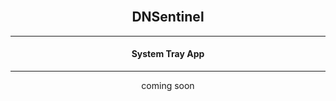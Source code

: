 <br/>
<p align="center">
  <a href="https://github.com/theoneandonlyshadow/MaxTac">
  </a>
  <h2 align="center">DNSentinel</h2>
  <p align="center">
    <hr>
   <h4 align="center"> System Tray App </h3>
    <hr>
        <p align="center">coming soon</p>

  </p>
</p>
